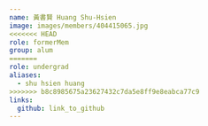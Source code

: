 ```yaml
---
name: 黃書賢 Huang Shu-Hsien 
image: images/members/404415065.jpg 
<<<<<<< HEAD
role: formerMem
group: alum
=======
role: undergrad
aliases:
  - shu hsien huang
>>>>>>> b8c8985675a23627432c7da5e8ff9e8eabca77c9
links:
  github: link_to_github 
---
```

